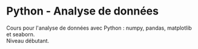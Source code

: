 # Python - Analyse de données

Cours pour l'analyse de données avec Python : numpy, pandas, matplotlib et seaborn.  
Niveau débutant.
